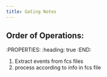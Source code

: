 ```yaml
---
title: Gating Notes
---
```


## Order of Operations:
:PROPERTIES:
:heading: true
:END:
 1. Extract events from fcs files
 2. process according to info in fcs file

